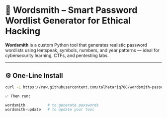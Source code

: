 # 🔐 Wordsmith – Smart Password Wordlist Generator for Ethical Hacking

**Wordsmith** is a custom Python tool that generates realistic password wordlists using leetspeak, symbols, numbers, and year patterns — ideal for cybersecurity learning, CTFs, and pentesting labs.

---

## ⚙️ One-Line Install

```bash
curl -L https://raw.githubusercontent.com/talhatariq708/wordsmith-password-generator/main/install.sh | bash

✅ Then run:

wordsmith          # to generate passwords
wordsmith-update   # to update your tool
